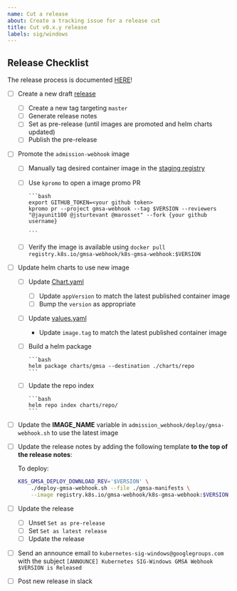 ```yaml
---
name: Cut a release
about: Create a tracking issue for a release cut
title: Cut v0.x.y release
labels: sig/windows
---
```


## Release Checklist

The release process is documented [HERE](../../RELEASE.md)!

- [ ] Create a new draft [release](https://github.com/kubernetes-sigs/windows-gmsa/releases/new)
  - [ ] Create a new tag targeting `master`
  - [ ] Generate release notes
  - [ ] Set as pre-release (until images are promoted and helm charts updated)
  - [ ] Publish the pre-release

- [ ] Promote the `admission-webhook` image
  - [ ] Manually tag desired container image in the [staging registry](https://console.cloud.google.com/gcr/images/k8s-staging-gmsa-webhook/GLOBAL)
  - [ ] Use `kpromo` to open a image promo PR

        ```bash
        export GITHUB_TOKEN=<your github token>
        kpromo pr --project gmsa-webhook --tag $VERSION --reviewers "@jayunit100 @jsturtevant @marosset" --fork {your github username}

        ```
  - [ ] Verify the image is available using `docker pull registry.k8s.io/gmsa-webhook/k8s-gmsa-webhook:$VERSION`

- [ ] Update helm charts to use new image
  - [ ] Update [Chart.yaml](../../charts/gmsa/Chart.yaml)
    - [ ] Update `appVersion` to match the latest published container image
    - [ ] Bump the `version` as appropriate
  - [ ] Update [values.yaml](../../charts/gmsa/values.yaml)
    - Update `image.tag` to match the latest published container image
  - [ ] Build a helm package

        ```bash
        helm package charts/gmsa --destination ./charts/repo
        ```
  - [ ] Update the repo index

        ```bash
        helm repo index charts/repo/
        ```

- [ ] Update the **IMAGE_NAME** variable in `admission_webhook/deploy/gmsa-webhook.sh` to use the latest image

- [ ] Update the release notes by adding the following template **to the top of the release notes**:

    To deploy:

    ```bash
    K8S_GMSA_DEPLOY_DOWNLOAD_REV='$VERSION' \
        ./deploy-gmsa-webhook.sh --file ./gmsa-manifests \
        --image registry.k8s.io/gmsa-webhook/k8s-gmsa-webhook:$VERSION
    ```

- [ ] Update the release
  - [ ] Unset `Set as pre-release`
  - [ ] Set `Set as latest release`
  - [ ] Update the release

- [ ] Send an announce email to `kubernetes-sig-windows@googlegroups.com` with the subject `[ANNOUNCE] Kubernetes SIG-Windows GMSA Webhook $VERSION is Released`

- [ ] Post new release in slack